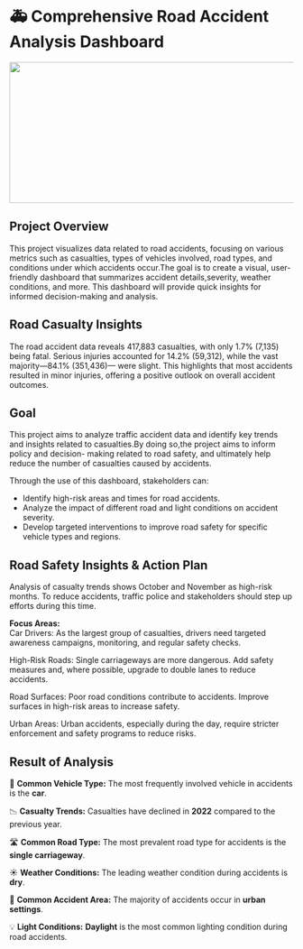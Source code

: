 # 🚑 Comprehensive Road Accident Analysis Dashboard
<img src = "https://www.maungawhau.school.nz/wp-content/uploads/2024/02/Road-Safety.png" width = "1000" height = "250">

## Project Overview

   This project visualizes data related to road accidents, focusing on various metrics such as casualties, types of vehicles involved, road types, and conditions under which 
   accidents occur.The goal is to create a visual, user-friendly dashboard that summarizes accident details,severity, weather conditions, and more. This dashboard will
   provide quick insights for informed decision-making and analysis.

## Road Casualty Insights
   The road accident data reveals 417,883 casualties, with only 1.7% (7,135) being fatal. Serious injuries accounted for 14.2% (59,312), while the vast majority—84.1% 
   (351,436)— were slight. This highlights that most accidents resulted in minor injuries, offering a positive outlook on overall accident outcomes.



## Goal
   This project aims to analyze traffic accident data and identify key trends and insights related to casualties.By doing so,the project aims to inform policy and decision- 
   making related to road safety, and ultimately help reduce the number of casualties caused by accidents.</br>
   
   Through the use of this dashboard, stakeholders can:</br>
   - Identify high-risk areas and times for road accidents.</br> 
   - Analyze the impact of different road and light conditions on accident severity.</br>
   - Develop targeted interventions to improve road safety for specific vehicle types and regions.

## Road Safety Insights & Action Plan
Analysis of casualty trends shows October and November as high-risk months. To reduce accidents, traffic police and stakeholders should step up efforts during this time.

**Focus Areas:** </br>
Car Drivers: As the largest group of casualties, drivers need targeted awareness campaigns, monitoring, and regular safety checks.

High-Risk Roads: Single carriageways are more dangerous. Add safety measures and, where possible, upgrade to double lanes to reduce accidents.

Road Surfaces: Poor road conditions contribute to accidents. Improve surfaces in high-risk areas to increase safety.

Urban Areas: Urban accidents, especially during the day, require stricter enforcement and safety programs to reduce risks.

## Result of Analysis

🚗 **Common Vehicle Type:** The most frequently involved vehicle in accidents is the **car**.

📉 **Casualty Trends:** Casualties have declined in **2022** compared to the previous year.

🛣️ **Common Road Type:** The most prevalent road type for accidents is the **single carriageway**.

☀️ **Weather Conditions:** The leading weather condition during accidents is **dry**.

🌆 **Common Accident Area:** The majority of accidents occur in **urban settings**.

💡 **Light Conditions:** **Daylight** is the most common lighting condition during road accidents.



